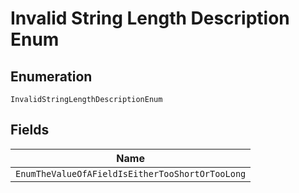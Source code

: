 
# Invalid String Length Description Enum

## Enumeration

`InvalidStringLengthDescriptionEnum`

## Fields

| Name |
|  --- |
| `EnumTheValueOfAFieldIsEitherTooShortOrTooLong` |

